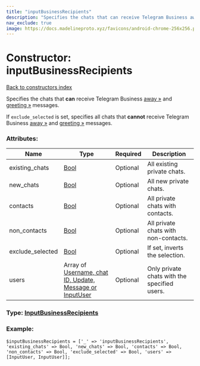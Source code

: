 ```yaml
---
title: "inputBusinessRecipients"
description: "Specifies the chats that can receive Telegram Business away » and greeting » messages."
nav_exclude: true
image: https://docs.madelineproto.xyz/favicons/android-chrome-256x256.png
---
```

# Constructor: inputBusinessRecipients  
[Back to constructors index](/API_docs/constructors/index.html)



Specifies the chats that **can** receive Telegram Business [away »](https://core.telegram.org/api/business#away-messages) and [greeting »](https://core.telegram.org/api/business#greeting-messages) messages.

If `exclude_selected` is set, specifies all chats that **cannot** receive Telegram Business [away »](https://core.telegram.org/api/business#away-messages) and [greeting »](https://core.telegram.org/api/business#greeting-messages) messages.

### Attributes:

| Name     |    Type       | Required | Description |
|----------|---------------|----------|-------------|
|existing\_chats|[Bool](/API_docs/types/Bool.html) | Optional|All existing private chats.|
|new\_chats|[Bool](/API_docs/types/Bool.html) | Optional|All new private chats.|
|contacts|[Bool](/API_docs/types/Bool.html) | Optional|All private chats with contacts.|
|non\_contacts|[Bool](/API_docs/types/Bool.html) | Optional|All private chats with non-contacts.|
|exclude\_selected|[Bool](/API_docs/types/Bool.html) | Optional|If set, inverts the selection.|
|users|Array of [Username, chat ID, Update, Message or InputUser](/API_docs/types/InputUser.html) | Optional|Only private chats with the specified users.|



### Type: [InputBusinessRecipients](/API_docs/types/InputBusinessRecipients.html)


### Example:

```
$inputBusinessRecipients = ['_' => 'inputBusinessRecipients', 'existing_chats' => Bool, 'new_chats' => Bool, 'contacts' => Bool, 'non_contacts' => Bool, 'exclude_selected' => Bool, 'users' => [InputUser, InputUser]];
```  
